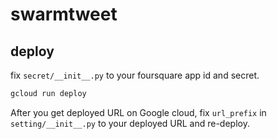 # swarmtweet

## deploy
fix `secret/__init__.py` to your foursquare app id and secret.
```sh
gcloud run deploy
```
After you get deployed URL on Google cloud, fix `url_prefix` in `setting/__init__.py` to your deployed URL and re-deploy.

